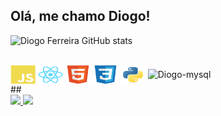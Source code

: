 ## Olá, me chamo Diogo!

![Diogo Ferreira GitHub stats](https://github-readme-stats-diogofrr.vercel.app/api?username=diogofrr&show_icons=true&theme=radical)

<div style="display: inline_block"><br>
  <img align="center" alt="Diogo-Js" height="30" width="40" src="https://raw.githubusercontent.com/devicons/devicon/master/icons/javascript/javascript-plain.svg">
  <img align="center" alt="Diogo-React" height="30" width="40" src="https://raw.githubusercontent.com/devicons/devicon/master/icons/react/react-original.svg">
  <img align="center" alt="Diogo-HTML" height="30" width="40" src="https://raw.githubusercontent.com/devicons/devicon/master/icons/html5/html5-original.svg">
  <img align="center" alt="Diogo-CSS" height="30" width="40" src="https://raw.githubusercontent.com/devicons/devicon/master/icons/css3/css3-original.svg">
  <img align="center" alt="Diogo-Python" height="30" width="40" src="https://raw.githubusercontent.com/devicons/devicon/master/icons/python/python-original.svg">
  <img align="center" alt="Diogo-mysql" height="30" width="40" src="https://raw.githubusercontent.com/devicons/devicon/blob/master/icons/mysql/mysql-original.svg">
</div>
##
 
<div> 
  <a href = "mailto:contatorafaballerini@gmail.com"><img src="https://img.shields.io/badge/-Gmail-%23333?style=for-the-badge&logo=gmail&logoColor=white" target="_blank">   </a>
  <a href="https://www.linkedin.com/in/diogo-ferreira-0513ba223/" target="_blank"><img src="https://img.shields.io/badge/-LinkedIn-%230077B5?style=for-the-      badge&logo=linkedin&logoColor=white" target="_blank"></a>
  <a href="https://wa.me/5531971890386" target="_blank"><img src"https://img.shields.io/badge/WhatsApp-25D366?style=for-the-badge&logo=whatsapp&logoColor=white" target="_blank"></a>
</div>

